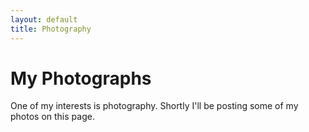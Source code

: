 ```yaml
---
layout: default
title: Photography
---
```


# My Photographs

One of my interests is photography. Shortly I'll be posting some of my photos on this page.